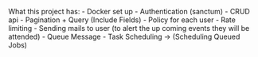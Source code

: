 What this project has: 
    - Docker set up
    - Authentication (sanctum)
    - CRUD api
    - Pagination + Query (Include Fields)
    - Policy for each user
    - Rate limiting
    - Sending mails to user (to alert the up coming events they will be attended)
    - Queue Message
    - Task Scheduling -> (Scheduling Queued Jobs)
